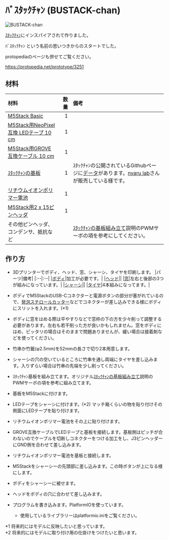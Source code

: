 # ﾊﾞｽﾀｯｸﾁｬﾝ (BUSTACK-chan)

![BUSTACK-chan](https://i.gyazo.com/a0adf6c8071c3130c2bce93c617262e6.png)

[ｽﾀｯｸﾁｬﾝ](https://protopedia.net/prototype/2345)にインスパイアされて作りました。

ﾊﾞｽﾀｯｸﾁｬﾝ という名前の思いつきからのスタートでした。

protopediaのページも併せてご覧ください。

https://protopedia.net/prototype/3251


## 材料

|材料|数量|備考|
|:--|--:|:--|
|[M5Stack Basic]()|1||
|[M5Stack用NeoPixel互換 LEDテープ 10 cm](https://www.switch-science.com/catalog/5208/)|1||
|[M5Stack用GROVE互換ケーブル 10 cm](https://www.switch-science.com/catalog/5213/)|1||
|[ｽﾀｯｸﾁｬﾝの基板]()|1|ｽﾀｯｸﾁｬﾝの公開されているGithubページに[データ](https://github.com/meganetaaan/stack-chan/tree/main/schematics/m5-pantilt/gerber)があります。[nyaru lab](https://booth.pm/ja/items/4094998)さんが販売している様です。|
|[リチウムイオンポリマー電池](https://www.switch-science.com/catalog/3118/)|1||
|[M5Stack用2 x 15ピンヘッダ](https://www.switch-science.com/catalog/3654/)|1||
|その他ピンヘッダ、コンデンサ、抵抗など||[ｽﾀｯｸﾁｬﾝの基板組み立て](https://github.com/meganetaaan/stack-chan/blob/main/schematics/README_ja.md)説明のPWMサーボの項を参考にしてください。|

## 作り方

- 3Dプリンターでボディ、ヘッド、窓、シャーシ、タイヤを印刷します。
  |パーツ|備考|
  |:--|:--|
  |[ボディ](models/body%20v19.gcode)|加工が必要です。|
  |[ヘッド](models/head%20v4.gcode)||
  |[窓](models/window%20v2.gcode)|左右と後部の3つが組みになっています。|
  |[シャーシ](models/chassis3%20v6.gcode)||
  |[タイヤ](models/tire%20v3.gcode)|4本組みになってます。|


- ポディでM5StackのUSB-Cコネクターと電源ボタンの部分が塞がれているので、[発泡スチロールカッター](https://getnavi.jp/zakka/464317/)などでコネクターが差し込みできる様にボディにスリットを入れます。(*1)

- ボディに窓をはめる際は平やすりなどで窓枠の下の方を少々削って調整する必要があります。左右も若干削った方が良いかもしれません。窓をボディにはめ、ピッタリの場合はそのままで問題ありませんが、緩い場合は接着剤などを使ってください。

- 竹串か竹籤(φ2.5mm)を52mmの長さで切り2本用意します。

- シャーシの穴の空いているところに竹串を通し両端にタイヤを差し込みます。入りずらい場合は竹串の先端を少し削ってください。

- ｽﾀｯｸﾁｬﾝ基板を組み立てます。オリジナル[ｽﾀｯｸﾁｬﾝの基板組み立て](https://github.com/meganetaaan/stack-chan/blob/main/schematics/README_ja.md)説明のPWMサーボの項を参考に組み立てます。

- 基板をM5Stackに付けます。

- LEDテープをシャーシに付けます。(*2) マッチ箱くらいの物を貼り付けその側面にLEDテープを貼り付けます。

- リチウムイオンポリマー電池をその上に貼り付けます。

- GROVE互換ケーブルでLEDテープと基板を接続します。基板側はピッチが合わないのでケーブルを切断しコネクターをつける加工をし、J3ピンヘッダーにGND側を合わせて差し込みます。

- リチウムイオンポリマー電池を基板と接続します。

- M5Stackをシャーシーの先頭部に差し込みます。この時ボタンが上になる様にします。

- ボディをシャーシーに被せます。

- ヘッドをボディの穴に合わせて差し込みます。

- プログラムを書き込みます。PlatformIOを使っています。
  - 使用しているライブラリーはplatformio.iniをご覧ください。




*1 将来的にはモデルに反映したいと思っています。  
*2 将来的にはモデルに取り付け用の仕掛けをつけたいと思います。

